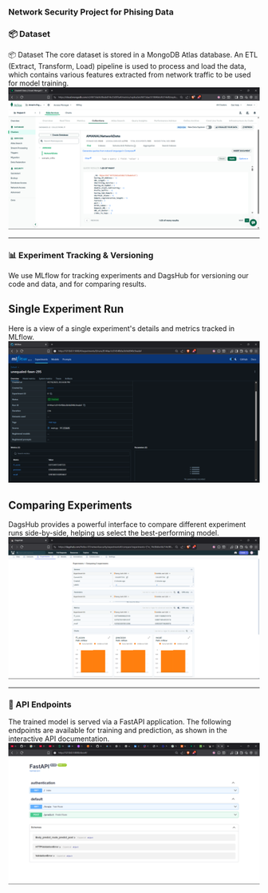 ### Network Security Project for Phising Data

### 📦 Dataset
📦 Dataset
The core dataset is stored in a MongoDB Atlas database. An ETL (Extract, Transform, Load) pipeline is used to process and load the data, which contains various features extracted from network traffic to be used for model training.
![Mongodb_Atlas_Collection_View](screenshots/mongodb_atlas_collection_view.png)


---

### 📊 Experiment Tracking & Versioning
We use MLflow for tracking experiments and DagsHub for versioning our code and data, and for comparing results.

## Single Experiment Run
Here is a view of a single experiment's details and metrics tracked in MLflow.
![Mlflow_Single_Run_Metrics](screenshots/mlflow_single_run_metrics.png)


## Comparing Experiments
DagsHub provides a powerful interface to compare different experiment runs side-by-side, helping us select the best-performing model.
![Dagshub_Experiment_Comparison](screenshots/dagshub_experiment_comparison.png)


---


### 🚀 API Endpoints
The trained model is served via a FastAPI application. The following endpoints are available for training and prediction, as shown in the interactive API documentation.
![Fastapi_Api_Docs](screenshots/fastapi_api_docs.png)